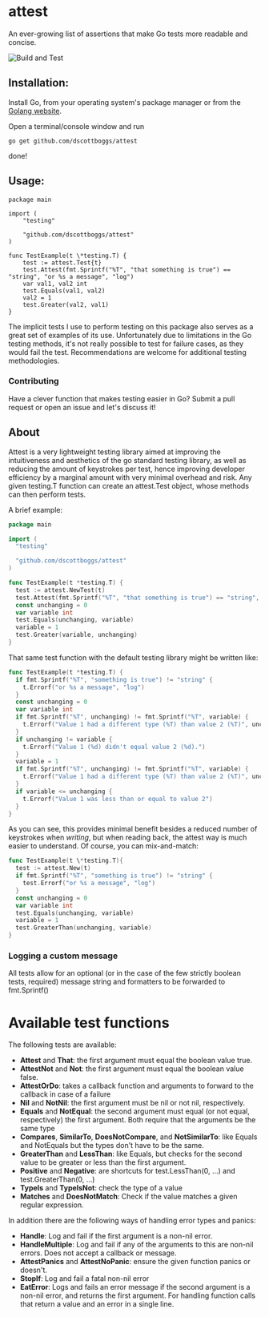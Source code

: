 # attest

An ever-growing list of assertions that make Go tests more readable and concise.

![Build and Test](https://github.com/dscottboggs/attest/actions/workflows/go.yml/badge.svg)

## Installation:

Install Go, from your operating system's package manager or from the [Golang website](https://golang.org/dl/).

Open a terminal/console window and run

`go get github.com/dscottboggs/attest`

done!

## Usage:

    package main

    import (
        "testing"

        "github.com/dscottboggs/attest"
    )

    func TestExample(t \*testing.T) {
        test := attest.Test{t}
        test.Attest(fmt.Sprintf("%T", "that something is true") == "string", "or %s a message", "log")
        var val1, val2 int
        test.Equals(val1, val2)
        val2 = 1
        test.Greater(val2, val1)
    }

The implicit tests I use to perform testing on this package also serves as a great
set of examples of its use. Unfortunately due to limitations in the Go testing
methods, it's not really possible to test for failure cases, as they would fail
the test. Recommendations are welcome for additional testing methodologies.

### Contributing

Have a clever function that makes testing easier in Go? Submit a pull request or open an issue and let's discuss it!

## About

Attest is a very lightweight testing library aimed at improving the
intuitiveness and aesthetics of the go standard testing library, as well as
reducing the amount of keystrokes per test, hence improving developer
efficiency by a marginal amount with very minimal overhead and risk. Any
given testing.T function can create an attest.Test object, whose methods
can then perform tests.

A brief example:

```go
package main

import (
  "testing"

  "github.com/dscottboggs/attest"
)

func TestExample(t *testing.T) {
  test := attest.NewTest(t)
  test.Attest(fmt.Sprintf("%T", "that something is true") == "string", "or %s a message", "log")
  const unchanging = 0
  var variable int
  test.Equals(unchanging, variable)
  variable = 1
  test.Greater(variable, unchanging)
}
```

That same test function with the default testing library might be written
like:

```go
func TestExample(t *testing.T) {
  if fmt.Sprintf("%T", "something is true") != "string" {
    t.Errorf("or %s a message", "log")
  }
  const unchanging = 0
  var variable int
  if fmt.Sprintf("%T", unchanging) != fmt.Sprintf("%T", variable) {
    t.Errorf("Value 1 had a different type (%T) than value 2 (%T)", unchanging, variable)
  }
  if unchanging != variable {
    t.Errorf("Value 1 (%d) didn't equal value 2 (%d).")
  }
  variable = 1
  if fmt.Sprintf("%T", unchanging) != fmt.Sprintf("%T", variable) {
    t.Errorf("Value 1 had a different type (%T) than value 2 (%T)", unchanging, variable)
  }
  if variable <= unchanging {
    t.Errorf("Value 1 was less than or equal to value 2")
  }
}
```

As you can see, this provides minimal benefit besides a reduced number of
keystrokes when _writing_, but when reading back, the attest way is much
easier to understand. Of course, you can mix-and-match:

```go
func TestExample(t \*testing.T){
  test := attest.New(t)
  if fmt.Sprintf("%T", "something is true") != "string" {
    test.Errorf("or %s a message", "log")
  }
  const unchanging = 0
  var variable int
  test.Equals(unchanging, variable)
  variable = 1
  test.GreaterThan(unchanging, variable)
}
```

### Logging a custom message

All tests allow for an optional (or in the case of the few strictly boolean
tests, required) message string and formatters to be forwarded to
fmt.Sprintf()

# Available test functions

The following tests are available:

- **Attest** and **That**: the first argument must equal the boolean value true.
- **AttestNot** and **Not**: the first argument must equal the boolean value false.
- **AttestOrDo**: takes a callback function and arguments to forward to the callback in case of a failure
- **Nil** and **NotNil**: the first argument must be nil or not nil, respectively.
- **Equals** and **NotEqual**: the second argument must equal (or not equal, respectively) the first argument. Both require that the arguments be the same type
- **Compares**, **SimilarTo**, **DoesNotCompare**, and **NotSimilarTo**: like Equals and NotEquals but the types don't have to be the same.
- **GreaterThan** and **LessThan**: like Equals, but checks for the second value to be greater or less than the first argument.
- **Positive** and **Negative**: are shortcuts for test.LessThan(0, ...) and test.GreaterThan(0, ...)
- **TypeIs** and **TypeIsNot**: check the type of a value
- **Matches** and **DoesNotMatch**: Check if the value matches a given regular expression.

In addition there are the following ways of handling error types and panics:

- **Handle**: Log and fail if the first argument is a non-nil error.
- **HandleMultiple**: Log and fail if any of the arguments to this are non-nil errors. Does not accept a callback or message.
- **AttestPanics** and **AttestNoPanic**: ensure the given function panics or doesn't.
- **StopIf**: Log and fail a fatal non-nil error
- **EatError**: Logs and fails an error message if the second argument is a non-nil error, and returns the first argument. For handling function calls that return a value and an error in a single line.
